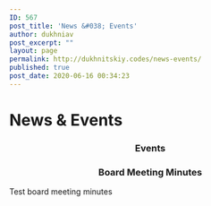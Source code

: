 ```yaml
---
ID: 567
post_title: 'News &#038; Events'
author: dukhniav
post_excerpt: ""
layout: page
permalink: http://dukhnitskiy.codes/news-events/
published: true
post_date: 2020-06-16 00:34:23
---
```

<h1>News & Events</h1>		
		<h3 style="text-align: center;">Events</h3><h3 style="text-align: center;">Board Meeting Minutes</h3><p>Test board meeting minutes</p>